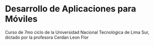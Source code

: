 # Desarrollo de Aplicaciones para Móviles
Curso de 7mo ciclo de la Universidad Nacional Tecnológica de Lima Sur, dictado por la profesora Cerdan Leon Flor
